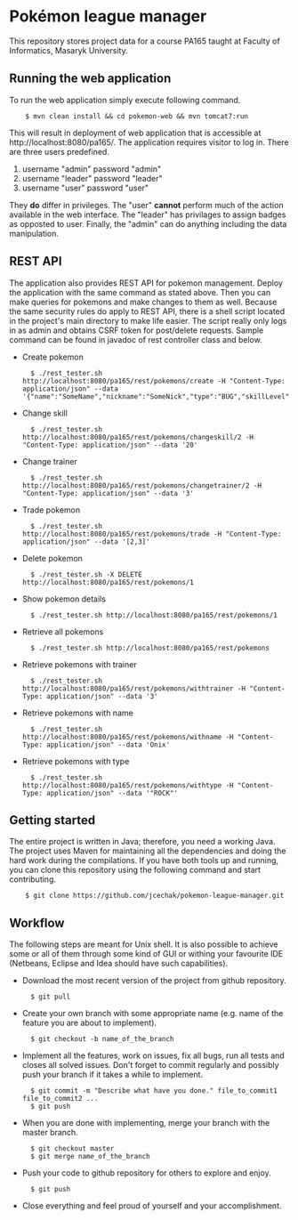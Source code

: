 # Pokémon league manager
This repository stores project data for a course PA165 taught at Faculty of Informatics, Masaryk University.

## Running the web application
To run the web application simply execute following command.

        $ mvn clean install && cd pokemon-web && mvn tomcat7:run

This will result in deployment of web application that is accessible at http://localhost:8080/pa165/. The application requires visitor to log in. There are three users predefined.

1. username "admin" password "admin"
2. username "leader" password "leader"
3. username "user" password "user"

They **do** differ in privileges. The "user" **cannot** perform much of the action available in the web interface. The "leader" has privilages to assign badges as opposted to user. Finally, the "admin" can do anything including the data manipulation.

## REST API
The application also provides REST API for pokemon management. Deploy the application with the same command as stated above. Then you can make queries for pokemons and make changes to them as well. Because the same security rules do apply to REST API, there is a shell script located in the project's main directory to make life easier. The script really only logs in as admin and obtains CSRF token for post/delete requests. Sample command can be found in javadoc of rest controller class and below.

* Create pokemon

        $ ./rest_tester.sh http://localhost:8080/pa165/rest/pokemons/create -H "Content-Type: application/json" --data '{"name":"SomeName","nickname":"SomeNick","type":"BUG","skillLevel":"5","trainerId":"2"}'

* Change skill

        $ ./rest_tester.sh http://localhost:8080/pa165/rest/pokemons/changeskill/2 -H "Content-Type: application/json" --data '20'

* Change trainer

        $ ./rest_tester.sh http://localhost:8080/pa165/rest/pokemons/changetrainer/2 -H "Content-Type: application/json" --data '3'

* Trade pokemon

        $ ./rest_tester.sh http://localhost:8080/pa165/rest/pokemons/trade -H "Content-Type: application/json" --data '[2,3]'

* Delete pokemon

        $ ./rest_tester.sh -X DELETE http://localhost:8080/pa165/rest/pokemons/1

* Show pokemon details

        $ ./rest_tester.sh http://localhost:8080/pa165/rest/pokemons/1

* Retrieve all pokemons

        $ ./rest_tester.sh http://localhost:8080/pa165/rest/pokemons

* Retrieve pokemons with trainer

        $ ./rest_tester.sh http://localhost:8080/pa165/rest/pokemons/withtrainer -H "Content-Type: application/json" --data '3'

* Retrieve pokemons with name

        $ ./rest_tester.sh http://localhost:8080/pa165/rest/pokemons/withname -H "Content-Type: application/json" --data 'Onix'

* Retrieve pokemons with type

        $ ./rest_tester.sh http://localhost:8080/pa165/rest/pokemons/withtype -H "Content-Type: application/json" --data '"ROCK"'

## Getting started

The entire project is written in Java; therefore, you need a working Java. The project uses Maven for maintaining all the dependencies and doing the hard work during the compilations. If you have both tools up and running, you can clone this repository using the following command and start contributing.

        $ git clone https://github.com/jcechak/pokemon-league-manager.git


## Workflow

The following steps are meant for Unix shell. It is also possible to achieve some or all of them through some kind of GUI or withing your favourite IDE (Netbeans, Eclipse and Idea should have such capabilities).

* Download the most recent version of the project from github repository.

        $ git pull

* Create your own branch with some appropriate name (e.g. name of the feature you are about to implement).

        $ git checkout -b name_of_the_branch

* Implement all the features, work on issues, fix all bugs, run all tests and closes all solved issues. Don't forget to commit regularly and possibly push your branch if it takes a while to implement.

        $ git commit -m "Describe what have you done." file_to_commit1 file_to_commit2 ...
        $ git push

* When you are done with implementing, merge your branch with the master branch.

        $ git checkout master
        $ git merge name_of_the_branch

* Push your code to github repository for others to explore and enjoy.

        $ git push

* Close everything and feel proud of yourself and your accomplishment.
